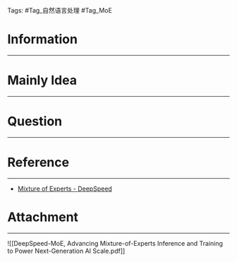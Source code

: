 Tags: #Tag_自然语言处理 #Tag_MoE 
# Information
---


# Mainly Idea
---


# Question
---


# Reference
---
- [Mixture of Experts - DeepSpeed](https://www.deepspeed.ai/tutorials/mixture-of-experts/)

# Attachment
---
![[DeepSpeed-MoE, Advancing Mixture-of-Experts Inference and Training to Power Next-Generation AI Scale.pdf]]